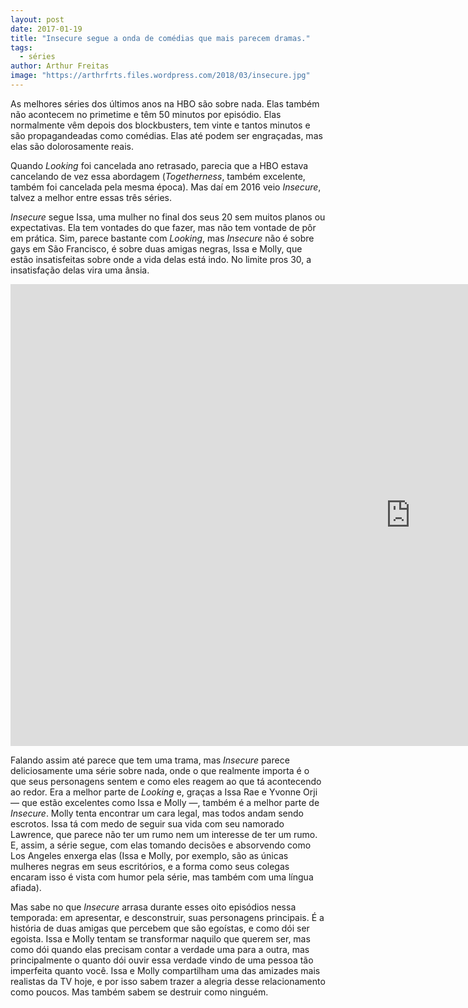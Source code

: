 ```yaml
---
layout: post
date: 2017-01-19
title: "Insecure segue a onda de comédias que mais parecem dramas."
tags:
  - séries
author: Arthur Freitas
image: "https://arthrfrts.files.wordpress.com/2018/03/insecure.jpg"
---
```


As melhores séries dos últimos anos na HBO são sobre nada. Elas também não acontecem no primetime e têm 50 minutos por episódio. Elas normalmente vêm depois dos blockbusters, tem vinte e tantos minutos e são propagandeadas como comédias. Elas até podem ser engraçadas, mas elas são dolorosamente reais.

Quando _Looking_ foi cancelada ano retrasado, parecia que a HBO estava cancelando de vez essa abordagem (_Togetherness_, também excelente, também foi cancelada pela mesma época). Mas daí em 2016 veio _Insecure_, talvez a melhor entre essas três séries.

_Insecure_ segue Issa, uma mulher no final dos seus 20 sem muitos planos ou expectativas. Ela tem vontades do que fazer, mas não tem vontade de pôr em prática. Sim, parece bastante com _Looking_, mas _Insecure_ não é sobre gays em São Francisco, é sobre duas amigas negras, Issa e Molly, que estão insatisfeitas sobre onde a vida delas está indo. No limite pros 30, a insatisfação delas vira uma ânsia.

<iframe width="1280" height="739" src="https://www.youtube.com/embed/YdKqUMZi5-I" frameborder="0" allow="autoplay; encrypted-media" allowfullscreen></iframe>

Falando assim até parece que tem uma trama, mas _Insecure_ parece deliciosamente uma série sobre nada, onde o que realmente importa é o que seus personagens sentem e como eles reagem ao que tá acontecendo ao redor. Era a melhor parte de _Looking_ e, graças a Issa Rae e Yvonne Orji — que estão excelentes como Issa e Molly —, também é a melhor parte de _Insecure_. Molly tenta encontrar um cara legal, mas todos andam sendo escrotos. Issa tá com medo de seguir sua vida com seu namorado Lawrence, que parece não ter um rumo nem um interesse de ter um rumo. E, assim, a série segue, com elas tomando decisões e absorvendo como Los Angeles enxerga elas (Issa e Molly, por exemplo, são as únicas mulheres negras em seus escritórios, e a forma como seus colegas encaram isso é vista com humor pela série, mas também com uma língua afiada).

Mas sabe no que _Insecure_ arrasa durante esses oito episódios nessa temporada: em apresentar, e desconstruir, suas personagens principais. É a história de duas amigas que percebem que são egoístas, e como dói ser egoista. Issa e Molly tentam se transformar naquilo que querem ser, mas como dói quando elas precisam contar a verdade uma para a outra, mas principalmente o quanto dói ouvir essa verdade vindo de uma pessoa tão imperfeita quanto você. Issa e Molly compartilham uma das amizades mais realistas da TV hoje, e por isso sabem trazer a alegria desse relacionamento como poucos. Mas também sabem se destruir como ninguém.
